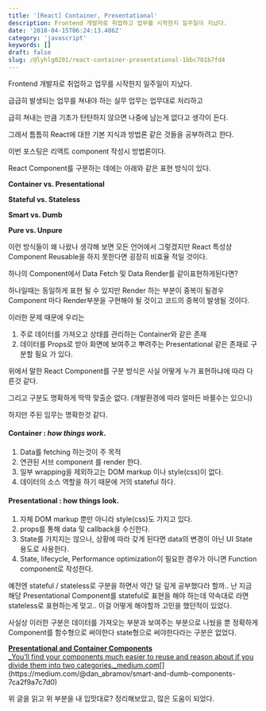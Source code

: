 ```yaml
---
title: '[React] Container, Presentational'
description: Frontend 개발자로 취업하고 업무를 시작한지 일주일이 지났다.
date: '2018-04-15T06:24:13.486Z'
category: 'javascript'
keywords: []
draft: false
slug: /@lyhlg0201/react-container-presentational-1bbc701b7fd4
---
```


Frontend 개발자로 취업하고 업무를 시작한지 일주일이 지났다.

급급히 발생되는 업무를 쳐내야 하는 실무 업무는 업무대로 처리하고

급히 쳐내는 만큼 기초가 탄탄하지 않으면 나중에 남는게 없다고 생각이 든다.

그래서 틈틈히 React에 대한 기본 지식과 방법론 같은 것들을 공부하려고 한다.

이번 포스팅은 리액트 component 작성시 방법론이다.

React Component를 구분하는 데에는 아래와 같은 표현 방식이 있다.

**Container vs. Presentational**

**Stateful vs. Stateless**

**Smart vs. Dumb**

**Pure vs. Unpure**

이런 방식들이 왜 나왔나 생각해 보면 모든 언어에서 그렇겠지만 React 특성상 Component Reusable을 하지 못한다면 굉장히 비효율 적일 것이다.

하나의 Component에서 Data Fetch 및 Data Render를 같이표현하게된다면?

하나일때는 동일하게 표현 될 수 있지만 Render 하는 부분이 중복이 될경우 Component 마다 Render부분을 구현해야 될 것이고 코드의 중복이 발생될 것이다.

이러한 문제 때문에 우리는

1.  주로 데이터를 가져오고 상태를 관리하는 Container와 같은 존재
2.  데이터를 Props로 받아 화면에 보여주고 뿌려주는 Presentational 같은 존재로 구분할 필요 가 있다.

위에서 말한 React Component를 구분 방식은 사실 어떻게 누가 표현하냐에 따라 다른것 같다.

그리고 구분도 명확하게 딱딱 맞출순 없다. (개발환경에 따라 얼마든 바뀔수는 있으니)

하지만 주된 임무는 명확한것 같다.

#### Container : _how things work_.

1.  Data를 fetching 하는것이 주 목적
2.  연관된 서브 component 를 render 한다.
3.  일부 wrapping을 제외하고는 DOM markup 이나 style(css)이 없다.
4.  데이터의 소스 역할을 하기 때문에 거의 stateful 하다.

#### **Presentational : how things look.**

1.  자체 DOM markup 뿐만 아니라 style(css)도 가지고 있다.
2.  props를 통해 data 및 callback을 수신한다.
3.  State를 가지지는 않으나, 상황에 따라 갖게 된다면 data의 변경이 아닌 UI State 용도로 사용한다.
4.  State, lifecycle, Performance optimization이 필요한 경우가 아니면 Function component로 작성한다.

예전엔 stateful / stateless로 구분을 하면서 약간 덜 깊게 공부했다라 할까.. 난 지금 해당 Presentational Component를 stateful로 표현을 해야 하는데 약속대로 라면 stateless로 표현하는게 맞고.. 이걸 어떻게 해야할까 고민을 했던적이 있었다.

사실상 이러한 구분은 데이터를 가져오는 부분과 보여주는 부분으로 나눴을 뿐 정확하게 Component를 함수형으로 써야한다 state형으로 써야한다라는 구분은 없었다.

[**Presentational and Container Components**  
\_You’ll find your components much easier to reuse and reason about if you divide them into two categories.\_medium.com](https://medium.com/@dan_abramov/smart-and-dumb-components-7ca2f9a7c7d0 'https://medium.com/@dan_abramov/smart-and-dumb-components-7ca2f9a7c7d0')[](https://medium.com/@dan_abramov/smart-and-dumb-components-7ca2f9a7c7d0)

위 글을 읽고 위 부분을 내 입맛대로? 정리해보았고, 많은 도움이 되었다.
